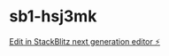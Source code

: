 # sb1-hsj3mk

[Edit in StackBlitz next generation editor ⚡️](https://stackblitz.com/~/github.com/snakeplisskenai/sb1-hsj3mk)
